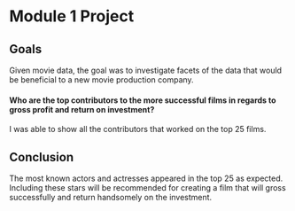 # Module 1 Project

## Goals

Given movie data, the goal was to investigate facets of the data that would be beneficial to a new movie production company.

#### Who are the top contributors to the more successful films in regards to gross profit and return on investment?

I was able to show  all the contributors that worked on the top 25 films.  


## Conclusion

The most known actors and actresses appeared in the top 25 as expected.  Including these stars will be recommended for creating a film that will gross successfully and return handsomely on the investment.